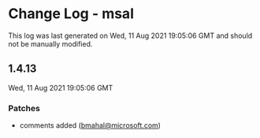 # Change Log - msal

This log was last generated on Wed, 11 Aug 2021 19:05:06 GMT and should not be manually modified.

<!-- Start content -->

## 1.4.13

Wed, 11 Aug 2021 19:05:06 GMT

### Patches

- comments added  (bmahal@microsoft.com)
